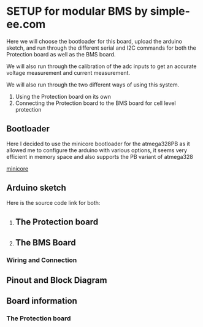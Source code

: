 # SETUP for modular BMS by simple-ee.com
Here we will choose the bootloader for this board, upload the arduino sketch,
and run through the different serial and I2C commands for both the Protection
board as well as the BMS board.

We will also run through the calibration of the adc inputs to get an accurate
voltage measurement and current measurement.

We will also run through the two different ways of using this system.
1. Using the Protection board on its own
2. Connecting the Protection board to the BMS board for cell level protection


## Bootloader
Here I decided to use the minicore bootloader for the atmega328PB as it allowed
me to configure the arduino with various options, it seems very efficient in 
memory space and also supports the PB variant of atmega328

[minicore](https://github.com/MCUdude/MiniCore)

## Arduino sketch
Here is the source code link for both:

1. The Protection board
    - 
2. The BMS Board
    - 

### Wiring and Connection

## Pinout and Block Diagram

## Board information

### The Protection board


